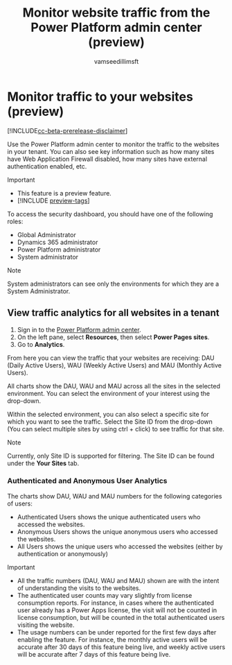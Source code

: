 ﻿---
title: Monitor website traffic from the Power Platform admin center (preview)
description: Learn how to use the Power Platform admin center to monitor the traffic to the websites in your tenant.
author: vamseedillimsft
ms.topic: conceptual
ms.custom: 
ms.date: 10/03/2023
ms.subservice: 
ms.author: vamseedilli
ms.reviewer: kkendrick
contributors:
    - vamseedillimsft
    - professorkendrick
---

# Monitor traffic to your websites (preview)

[!INCLUDE[cc-beta-prerelease-disclaimer](../includes/cc-beta-prerelease-disclaimer.md)]

Use the Power Platform admin center to monitor the traffic to the websites in your tenant. You can also see key information such as how many sites have Web Application Firewall disabled, how many sites have external authentication enabled, etc.

> [!IMPORTANT]
> - This feature is a preview feature.
> - [!INCLUDE [preview-tags](../includes/cc-preview-features-definition.md)]

To access the security dashboard, you should have one of the following roles:

- Global Administrator
- Dynamics 365 administrator
- Power Platform administrator
- System administrator

>[!NOTE]
> System administrators can see only the environments for which they are a System Administrator.

## View traffic analytics for all websites in a tenant

1. Sign in to the [Power Platform admin center](https://admin.powerplatform.microsoft.com/).
1. On the left pane, select **Resources**, then select **Power Pages sites**.
1. Go to **Analytics**.

From here you can view the traffic that your websites are receiving: DAU (Daily Active Users), WAU (Weekly Active Users) and MAU (Monthly Active Users).

All charts show the DAU, WAU and MAU across all the sites in the selected environment. You can select the environment of your interest using the drop-down.

Within the selected environment, you can also select a specific site for which you want to see the traffic. Select the Site ID from the drop-down (You can select multiple sites by using ctrl + click) to see traffic for that site.

>[!NOTE]
> Currently, only Site ID is supported for filtering. The Site ID can be found under the **Your Sites** tab.

### Authenticated and Anonymous User Analytics

The charts show DAU, WAU and MAU numbers for the following categories of users:

- Authenticated Users shows the unique authenticated users who accessed the websites.
- Anonymous Users shows the unique anonymous users who accessed the websites.
- All Users shows the unique users who accessed the websites (either by authentication or anonymously)

>[!IMPORTANT]
> 
> - All the traffic numbers (DAU, WAU and MAU) shown are with the intent of understanding the visits to the websites. 
> - The authenticated user counts may vary slightly from license consumption reports. For instance, in cases where the authenticated user already has a Power Apps license, the visit will not be counted in license consumption, but will be counted in the total authenticated users visiting the website.
> - The usage numbers can be under reported for the first few days after enabling the feature. For instance, the monthly active users will be accurate after 30 days of this feature being live, and weekly active users will be accurate after 7 days of this feature being live.


